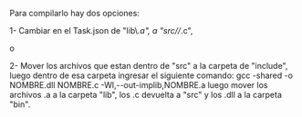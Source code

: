 Para compilarlo hay dos opciones:

1- Cambiar en el Task.json de "lib\\*.a", a "src//*.c",

o

2- Mover los archivos que estan dentro de "src" a la carpeta de "include", luego dentro de esa carpeta ingresar el siguiente comando: gcc -shared -o NOMBRE.dll NOMBRE.c -Wl,--out-implib,NOMBRE.a
luego mover los archivos .a a la carpeta "lib", los .c devuelta a "src" y los .dll a la carpeta "bin".
